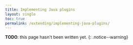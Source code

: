 ```yaml
---
title: Implementing Java plugins
layout: single
toc: true
permalink: /extending/implementing-java-plugins/
---
```


**TODO**: this page hasn't been written yet.
{: .notice--warning}
